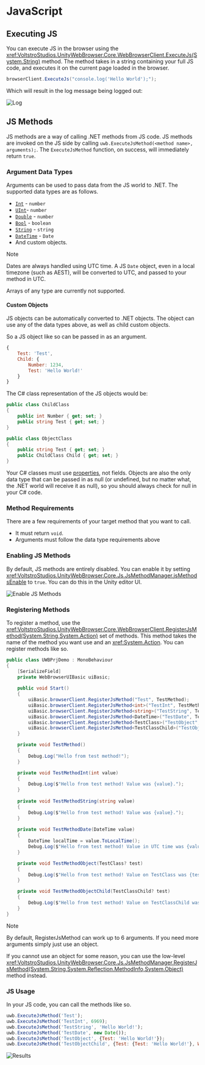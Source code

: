 # JavaScript

## Executing JS

You can execute JS in the browser using the <xref:VoltstroStudios.UnityWebBrowser.Core.WebBrowserClient.ExecuteJs(System.String)> method. The method takes in a string containing your full JS code, and executes it on the current page loaded in the browser.

```csharp
browserClient.ExecuteJs("console.log('Hello World');");
```

Which will result in the log message being logged out:

![Log](/assets/images/articles/user/javascript/hello-world-log.webp)

## JS Methods

JS methods are a way of calling .NET methods from JS code. JS methods are invoked on the JS side by calling `uwb.ExecuteJsMethod(<method name>, arguments);`. The `ExecuteJsMethod` function, on success, will immediately return `true`.

### Argument Data Types

Arguments can be used to pass data from the JS world to .NET. The supported data types are as follows.

- [`Int`](xref:System.Int32) - `number`
- [`UInt`](xref:System.UInt32 )- `number`
- [`Double`](xref:System.Double) - `number`
- [`Bool`](xref:System.Boolean) - `boolean`
- [`String`](xref:System.String) - `string`
- [`DateTime`](xref:System.DateTime) - `Date`
- And custom objects.

> [!NOTE]
> Dates are always handled using UTC time. A JS `Date` object, even in a local timezone (such as AEST), will be converted to UTC, and passed to your method in UTC.

Arrays of any type are currently not supported.

#### Custom Objects

JS objects can be automatically converted to .NET objects. The object can use any of the data types above, as well as child custom objects.

So a JS object like so can be passed in as an argument.

```js
{
    Test: 'Test',
    Child: {
        Number: 1234,
        Test: 'Hello World!'
    }
}
```

The C# class representation of the JS objects would be:

```csharp
public class ChildClass
{
    public int Number { get; set; }
    public string Test { get; set; }
}

public class ObjectClass
{
    public string Test { get; set; }
    public ChildClass Child { get; set; }
}
```

Your C# classes must use [properties](https://learn.microsoft.com/en-us/dotnet/csharp/properties), not fields. Objects are also the only data type that can be passed in as null (or undefined, but no matter what, the .NET world will receive it as null), so you should always check for null in your C# code.

### Method Requirements

There are a few requirements of your target method that you want to call.

- It must return `void`.
- Arguments must follow the data type requirements above

### Enabling JS Methods

By default, JS methods are entirely disabled. You can enable it by setting <xref:VoltstroStudios.UnityWebBrowser.Core.Js.JsMethodManager.jsMethodsEnable> to `true`. You can do this in the Unity editor UI.

![Enable JS Methods](/assets/images/articles/user/javascript/enable-js-methods.webp)

### Registering Methods

To register a method, use the <xref:VoltstroStudios.UnityWebBrowser.Core.WebBrowserClient.RegisterJsMethod(System.String,System.Action)> set of methods. This method takes the name of the method you want use and an <xref:System.Action>. You can register methods like so.

```csharp
public class UWBPrjDemo : MonoBehaviour
{
    [SerializeField]
    private WebBrowserUIBasic uiBasic;
    
    public void Start()
    {
        uiBasic.browserClient.RegisterJsMethod("Test", TestMethod);
        uiBasic.browserClient.RegisterJsMethod<int>("TestInt", TestMethodInt);
        uiBasic.browserClient.RegisterJsMethod<string>("TestString", TestMethodString);
        uiBasic.browserClient.RegisterJsMethod<DateTime>("TestDate", TestMethodDate);
        uiBasic.browserClient.RegisterJsMethod<TestClass>("TestObject", TestMethodObject);
        uiBasic.browserClient.RegisterJsMethod<TestClassChild>("TestObjectChild", TestMethodObjectChild);
    }

    private void TestMethod()
    {
        Debug.Log("Hello from test method!");
    }

    private void TestMethodInt(int value)
    {
        Debug.Log($"Hello from test method! Value was {value}.");
    }
    
    private void TestMethodString(string value)
    {
        Debug.Log($"Hello from test method! Value was {value}.");
    }
    
    private void TestMethodDate(DateTime value)
    {
        DateTime localTime = value.ToLocalTime();
        Debug.Log($"Hello from test method! Value in UTC time was {value:yyyy-MM-dd HH:mm:ss zzzz}. Value in local time was {localTime:yyyy-MM-dd HH:mm:ss zzzz}.");
    }

    private void TestMethodObject(TestClass? test)
    { 
        Debug.Log($"Hello from test method! Value on TestClass was {test?.Test}.");   
    }

    private void TestMethodObjectChild(TestClassChild? test)
    {
        Debug.Log($"Hello from test method! Value on TestClassChild was {test?.What}, TestClass was {test?.Test?.Test}.");
    }
}
```

> [!NOTE]
> By default, RegisterJsMethod can work up to 6 arguments. If you need more arguments simply just use an object.
>
> If you cannot use an object for some reason, you can use the low-level <xref:VoltstroStudios.UnityWebBrowser.Core.Js.JsMethodManager.RegisterJsMethod(System.String,System.Reflection.MethodInfo,System.Object)> method instead.

### JS Usage

In your JS code, you can call the methods like so.

```javascript
uwb.ExecuteJsMethod('Test');
uwb.ExecuteJsMethod('TestInt', 6969);
uwb.ExecuteJsMethod('TestString', 'Hello World!');
uwb.ExecuteJsMethod('TestDate', new Date());
uwb.ExecuteJsMethod('TestObject', {Test: 'Hello World!'});
uwb.ExecuteJsMethod('TestObjectChild', {Test: {Test: 'Hello World!'}, What: 'Voltstro Woz Here'});
```

![Results](/assets/images/articles/user/javascript/executed-results.webp)
